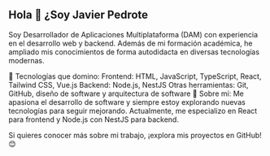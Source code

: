 ## Hola 👋 ¿Soy Javier Pedrote

Soy Desarrollador de Aplicaciones Multiplataforma (DAM) con experiencia en el desarrollo web y backend. Además de mi formación académica, he ampliado mis conocimientos de forma autodidacta en diversas tecnologías modernas.

🚀 Tecnologías que domino:
Frontend: HTML, JavaScript, TypeScript, React, Tailwind CSS, Vue.js
Backend: Node.js, NestJS
Otras herramientas: Git, GitHub, diseño de software y arquitectura de software
🎯 Sobre mí:
Me apasiona el desarrollo de software y siempre estoy explorando nuevas tecnologías para seguir mejorando. Actualmente, me especializo en React para frontend y Node.js con NestJS para backend.

Si quieres conocer más sobre mi trabajo, ¡explora mis proyectos en GitHub! 😊

